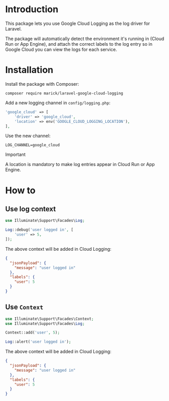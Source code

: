 # Introduction

This package lets you use Google Cloud Logging as the log driver for Laravel.

The package will automatically detect the environment it's running
in (Cloud Run or App Engine), and attach the correct labels to the log entry
so in Google Cloud you can view the logs for each service.

# Installation

Install the package with Composer:

```console
composer require marick/laravel-google-cloud-logging
```

Add a new logging channel in `config/logging.php`:

```php
'google_cloud' => [
    'driver' => 'google_cloud',
    'location' => env('GOOGLE_CLOUD_LOGGING_LOCATION'),
],
```

Use the new channel:

```dotenv
LOG_CHANNEL=google_cloud
```

> [!IMPORTANT]
> A location is mandatory to make log entries appear in Cloud Run or App Engine.

# How to

## Use log context

```php
use Illuminate\Support\Facades\Log;

Log::debug('user logged in', [
    'user' => 5,
]);
```

The above context will be added in Cloud Logging:

```json
{
  "jsonPayload": {
    "message": "user logged in"
  },
  "labels": {
    "user": 5
  }
}
```

## Use `Context`

```php
use Illuminate\Support\Facades\Context;
use Illuminate\Support\Facades\Log;

Context::add('user', 5);

Log::alert('user logged in');
```

The above context will be added in Cloud Logging:

```json
{
  "jsonPayload": {
    "message": "user logged in"
  },
  "labels": {
    "user": 5
  }
}
```
